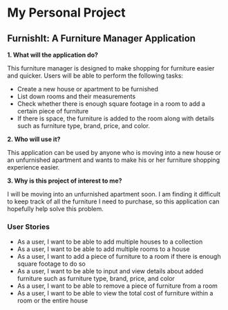 # My Personal Project

## FurnishIt: A Furniture Manager Application

**1. What will the application do?**

This furniture manager is designed to make shopping for furniture easier and quicker. Users will be able to perform the
following tasks:  

- Create a new house or apartment to be furnished
- List down rooms and their measurements
- Check whether there is enough square footage in a room to add a certain piece of furniture
- If there is space, the furniture is added to the room along with details such as furniture type, brand, price, and 
  color.
  
**2. Who will use it?**

This application can be used by anyone who is moving into a new house or an unfurnished apartment and wants to make 
his or her furniture shopping experience easier.

**3. Why is this project of interest to me?**

I will be moving into an unfurnished apartment soon. I am finding it difficult to keep track of all the furniture I need
to purchase, so this application can hopefully help solve this problem.  

### User Stories   
- As a user, I want to be able to add multiple houses to a collection 
- As a user, I want to be able to add multiple rooms to a house
- As a user, I want to add a piece of furniture to a room if there is enough square footage to do so
- As a user, I want to be able to input and view details about added furniture such as furniture type, brand, price, 
  and color
- As a user, I want to be able to remove a piece of furniture from a room
- As a user, I want to be able to view the total cost of furniture within a room or the entire house
  





